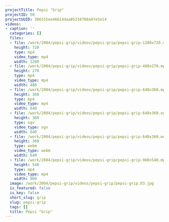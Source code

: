 ```yaml
---
projectTitle: Pepsi "Grip"
projectID: 50
projectUUID: 386315ee46614daa85210700a97e5e14
videos:
- caption: ''
  categories: []
  files:
  - file: /work/2004/pepsi-grip/videos/pepsi-grip/pepsi-grip-1280x720.mp4
    height: 720
    type: mp4
    video_type: mp4
    width: 1280
  - file: /work/2004/pepsi-grip/videos/pepsi-grip/pepsi-grip-480x270.mp4
    height: 270
    type: mp4
    video_type: mp4
    width: 480
  - file: /work/2004/pepsi-grip/videos/pepsi-grip/pepsi-grip-640x360.mp4
    height: 360
    type: mp4
    video_type: mp4
    width: 640
  - file: /work/2004/pepsi-grip/videos/pepsi-grip/pepsi-grip-640x360.ogv
    height: 360
    type: ogv
    video_type: ogv
    width: 640
  - file: /work/2004/pepsi-grip/videos/pepsi-grip/pepsi-grip-640x360.webm
    height: 360
    type: webm
    video_type: webm
    width: 640
  - file: /work/2004/pepsi-grip/videos/pepsi-grip/pepsi-grip-960x540.mp4
    height: 540
    type: mp4
    video_type: mp4
    width: 960
  image: /work/2004/pepsi-grip/videos/pepsi-grip/pepsi-grip.03.jpg
  is_featured: false
  is_key: false
  short_slug: grip
  slug: pepsi-grip
  tags: []
  title: Pepsi "Grip"
---
```

